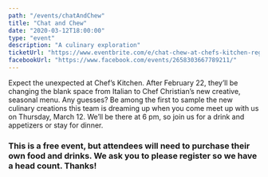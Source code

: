 ```yaml
---
path: "/events/chatAndChew"
title: "Chat and Chew"
date: "2020-03-12T18:00:00"
type: "event"
description: "A culinary exploration"
ticketUrl: "https://www.eventbrite.com/e/chat-chew-at-chefs-kitchen-registration-93849280725?fbclid=IwAR1Kv2dKonsdABrjPSb9u7cCHy0HQVl4_pY5mXXdMPYicYVpEMZtsJpXnBU"
facebookUrl: "https://www.facebook.com/events/2658303667789211/"
---
```


Expect the unexpected at Chef’s Kitchen. After February 22, they’ll be changing the blank space from Italian to Chef Christian’s new creative, seasonal menu. Any guesses? Be among the first to sample the new culinary creations this team is dreaming up when you come meet up with us on Thursday, March 12. We’ll be there at 6 pm, so join us for a drink and appetizers or stay for dinner.

### This is a free event, but attendees will need to purchase their own food and drinks. We ask you to please register so we have a head count. Thanks!
